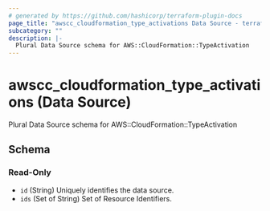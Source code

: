 ```yaml
---
# generated by https://github.com/hashicorp/terraform-plugin-docs
page_title: "awscc_cloudformation_type_activations Data Source - terraform-provider-awscc"
subcategory: ""
description: |-
  Plural Data Source schema for AWS::CloudFormation::TypeActivation
---
```


# awscc_cloudformation_type_activations (Data Source)

Plural Data Source schema for AWS::CloudFormation::TypeActivation



<!-- schema generated by tfplugindocs -->
## Schema

### Read-Only

- `id` (String) Uniquely identifies the data source.
- `ids` (Set of String) Set of Resource Identifiers.
